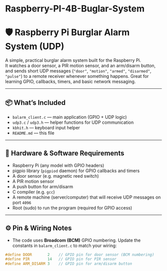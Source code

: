# Raspberry-PI-4B-Buglar-System
# 🛡️ Raspberry Pi Burglar Alarm System (UDP)

A simple, practical burglar alarm system built for the Raspberry Pi.  
It watches a door sensor, a PIR motion sensor, and an arm/disarm button, and sends short UDP messages (`"door"`, `"motion"`, `"armed"`, `"disarmed"`, `"pulse"`) to a remote receiver whenever something happens. Great for learning GPIO, callbacks, timers, and basic network messaging.

---

## 📦 What’s Included

- `balarm_client.c` — main application (GPIO + UDP logic)
- `udp3.c` / `udp3.h` — helper functions for UDP communication
- `kbhit.h` — keyboard input helper
- `README.md` — this file

---

## 🧰 Hardware & Software Requirements

- Raspberry Pi (any model with GPIO headers)
- pigpio library (`pigpiod` daemon) for GPIO callbacks and timers
- A door sensor (e.g. magnetic reed switch)
- A PIR motion sensor
- A push button for arm/disarm
- C compiler (e.g. `gcc`)
- A remote machine (server/computer) that will receive UDP messages on port `4096`
- Root (sudo) to run the program (required for GPIO access)

---

## ⚙️ Pin & Wiring Notes

- The code uses **Broadcom (BCM)** GPIO numbering. Update the constants in `balarm_client.c` to match your wiring:
```c
#define DOOR       2    // GPIO pin for door sensor (BCM numbering)
#define PIR        14   // GPIO pin for PIR sensor
#define ARM_DISARM 3    // GPIO pin for arm/disarm button
